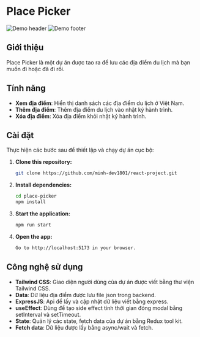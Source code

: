 # Place Picker

![Demo header](./images/web-header.PNG)
![Demo footer](./images/web-footer.PNG)

## Giới thiệu

Place Picker là một dự án được tao ra để lưu các địa điểm du lịch mà bạn muốn đi hoặc đã đi rồi.

## Tính năng

- **Xem địa điểm**: Hiển thị danh sách các địa điểm du lịch ở Việt Nam.
- **Thêm địa điểm**: Thêm địa điểm du lịch vào nhật ký hành trình.
- **Xóa địa điểm**: Xóa địa điểm khỏi nhật ký hành trình.

## Cài đặt

Thực hiện các bước sau để thiết lập và chạy dự án cục bộ:

1. **Clone this repository:**
   ```bash
   git clone https://github.com/minh-dev1801/react-project.git

   ```
2. **Install dependencies:**

   ```bash
   cd place-picker
   npm install

   ```

3. **Start the application:**

   ```bash
   npm run start

   ```

4. **Open the app:**
   ```bash
   Go to http://localhost:5173 in your browser.
   ```

## Công nghệ sử dụng

- **Tailwind CSS**: Giao diện người dùng của dự án được viết bằng thư viện Tailwind CSS.
- **Data**: Dữ liệu địa điểm được lưu file json trong backend.
- **ExpressJS**: Api để lấy và cập nhật dữ liệu viết bằng express.
- **useEffect**: Dùng để tạo side effect tính thời gian đóng modal bằng setInterval và setTimeout.
- **State**: Quản lý các state, fetch data của dự án bằng Redux tool kit.
- **Fetch data**: Dữ liệu được lấy bằng async/wait và fetch.
